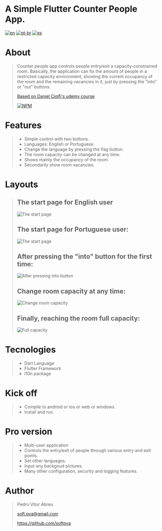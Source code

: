 # **A Simple Flutter Counter People App.**
[![en](https://img.shields.io/badge/lang-en-red.svg)](./README.md)
[![pt-br](https://img.shields.io/badge/lang-pt--br-green.svg)](./README.pt-br.md)
[![es](https://img.shields.io/badge/lang-es-yellow.svg)](./README.es.md)
  

# About
> Counter people app controls people entry/exit a capacity-constrained room.
> Basically, the application can fix the amount of people in a restricted capacity environment, showing the current occupancy of the room and the remaining vacancies in it, just by pressing the "into" or "out" buttons.
>
> [Based on Daniel Ciolfi's udemy course](https://www.udemy.com/share/101Wim3@bL2WBnXJOyqEFUkkRTTFBdyhqzpZ32Q6N7CTpyPFdVlf_9YG0WhJUuuvZelTMLrW/)
>
> [![NPM](https://img.shields.io/npm/l/react)](./license) 

# Features
> - Simple control with two buttons.
> - Languages: English or Portuguese.
> - Change the language by pressing the flag button.
> - The room capacity can be changed at any time.
> - Shows mainly the occupancy of the room.
> - Secondarily show room vacancies. 

# Layouts
>
> ## The start page for English user
> ![The start page](readme/images\/start_en.gif "The start page for English user")
>
> ## The start page for Portuguese user:
> ![The start page](readme/images/start_pt.gif "The start page for Portuguese user")
>
> ## After pressing the "into" button for the first time:
>
> ![After pressing into button](readme/images/after_press_into.gif "After pressing the 'into' button for the first time")
>
> ## Change room capacity at any time:
> ![Change room capacity](readme/images/alter_capacity.gif "Change room capacity at any time")
>
> ## Finally, reaching the room full capacity:
> ![Full capacity](readme/images/full_capacity.gif "Finally, reaching the room full capacity")


# Tecnologies
> - Dart Language
> - Flutter Framework
> - I10n package

# Kick off
> - Compile to android or ios or web or windows.
> - Install and run.

# Pro version
> - Multi-user application
> - Controls the entry/exit of people through various entry and exit points.
> - Set other languages.
> - Input any backgoud pictures.
> - Many other configuration, security and logging features.

# Author
> Pedro Vitor Abreu
>
> <soft.pva@gmail.com>
>
> <https://github.com/softpva>
>